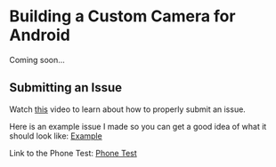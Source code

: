 <h1>Building a Custom Camera for Android</h2>

<p>Coming soon...</p>
<p></p>

<h2>Submitting an Issue</h2>
<p>Watch <a href='#'>this</a> video to learn about how to properly submit an issue.</p>

<p>Here is an example issue I made so you can get a good idea of what it should look like: <a href='https://github.com/mitchtabian/TabianCustomCamera' target='_blank'> Example</a></p>

<p>Link to the Phone Test: <a href='https://github.com/mitchtabian/PhoneTest' target='_blank'> Phone Test</a></p>



